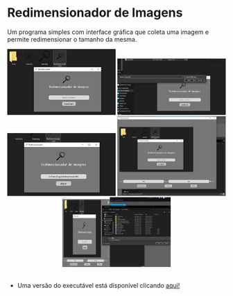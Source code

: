 # Redimensionador de Imagens
 Um programa simples com interface gráfica que coleta uma imagem e permite redimensionar o tamanho da mesma.
 
<div align="center">
 
 <img alt="Imagem Inicio" width="250" src="https://github.com/QueirozT/Redimensionador-de-Imagens/blob/main/arquivos/imagens/Inicio.PNG">
  
 <img alt="Imagem Localizando" width="250" src="https://github.com/QueirozT/Redimensionador-de-Imagens/blob/main/arquivos/imagens/localizando.PNG">
 
 <img alt="Imagem Abrindo" width="250" src="https://github.com/QueirozT/Redimensionador-de-Imagens/blob/main/arquivos/imagens/Abrindo.PNG">
 
 <img alt="Imagem Dimensionando" width="250" src="https://github.com/QueirozT/Redimensionador-de-Imagens/blob/main/arquivos/imagens/Dimensionando.PNG">
 
 <img alt="Imagem Salvando" width="250" src="https://github.com/QueirozT/Redimensionador-de-Imagens/blob/main/arquivos/imagens/Salvando.PNG">
 
</div>
 
 <br>
 
 - Uma versão do executável está disponível clicando <a href="https://github.com/QueirozT/Redimensionador-de-Imagens/raw/main/arquivos/executavel/Redimensionador%20de%20Imagens.rar" target="_blank">aqui!</a>
